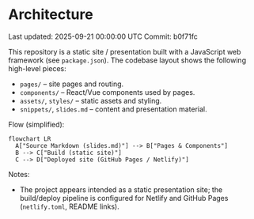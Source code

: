 # Architecture

Last updated: 2025-09-21 00:00:00 UTC
Commit: b0f71fc

This repository is a static site / presentation built with a JavaScript web framework (see `package.json`). The codebase layout shows the following high-level pieces:

- `pages/` – site pages and routing.
- `components/` – React/Vue components used by pages.
- `assets/`, `styles/` – static assets and styling.
- `snippets/`, `slides.md` – content and presentation material.

Flow (simplified):

```mermaid
flowchart LR
  A["Source Markdown (slides.md)"] --> B["Pages & Components"]
  B --> C["Build (static site)"]
  C --> D["Deployed site (GitHub Pages / Netlify)"]
```

Notes:
- The project appears intended as a static presentation site; the build/deploy pipeline is configured for Netlify and GitHub Pages (`netlify.toml`, README links).


